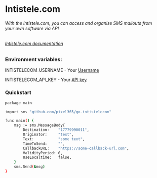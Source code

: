 # Intistele.com

###### With the intistele.com, you can access and organise SMS mailouts from your own software via API
###### [Intistele.com documentation](https://api-go2.intistele.com/docs/)


### Environment variables:

INTISTELECOM_USERNAME - Your [Username](https://go2.intistele.com/#/api/open-api)

INTISTELECOM_API_KEY - Your [API key](https://go2.intistele.com/#/api/open-api)

### Quickstart

```bash
package main

import sms "github.com/pixel365/go-intistelecom"

func main() {
	msg := sms.MessageBody{
		Destination:    "17779990011",
		Originator:     "test",
		Text:           "some text",
		TimeToSend:     "",
		CallbackURL:    "https://some-callback-url.com",
		ValidityPeriod: 0,
		UseLocaltime:   false,
	}
	sms.Send(&msg)
}
```
